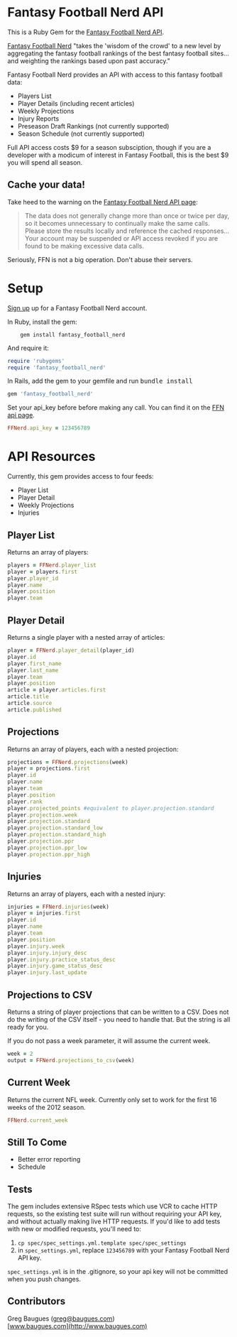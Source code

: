 Fantasy Football Nerd API
==========================

This is a Ruby Gem for the [Fantasy Football Nerd API](http://www.fantasyfootballnerd.com/api).

[Fantasy Football Nerd](http://www.fantasyfootballnerd.com) "takes the 'wisdom of the crowd' to a new level by aggregating the fantasy football rankings of the best fantasy football sites... and weighting the rankings based upon past accuracy."

Fantasy Football Nerd provides an API with access to this fantasy football data:

* Players List
* Player Details (including recent articles)
* Weekly Projections
* Injury Reports
* Preseason Draft Rankings (not currently supported)
* Season Schedule (not currently supported)


Full API access costs $9 for a season subsciption, though if you are a developer with a modicum of interest in Fantasy Football, this is the best $9 you will spend all season.


Cache your data!
----------------
Take heed to the warning on the [Fantasy Football Nerd API page](http://www.fantasyfootballnerd.com):

>The data does not generally change more than once or twice per day, so it becomes unnecessary to continually make the same calls. Please store the results locally and reference the cached responses... Your account may be suspended or API access revoked if you are found to be making excessive data calls.

Seriously, FFN is not a big operation. Don't abuse their servers.

Setup
=================
[Sign up](http://www.fantasyfootballnerd.com/create-account) up for a Fantasy Football Nerd account.

In Ruby, install the gem:

        gem install fantasy_football_nerd

And require it:

````ruby
require 'rubygems'
require 'fantasy_football_nerd'
````

In Rails, add the gem to your gemfile and run <tt>bundle install</tt>

````ruby
gem 'fantasy_football_nerd'
````

Set your api_key before before making any call. You can find it on the [FFN api page](http://www.fantasyfootballnerd.com/api).

````ruby
FFNerd.api_key = 123456789
````

API Resources
===================

Currently, this gem provides access to four feeds:

* Player List
* Player Detail
* Weekly Projections
* Injuries

Player List
--------------------------

Returns an array of players:

````ruby
players = FFNerd.player_list
player = players.first
player.player_id
player.name
player.position
player.team
````

Player Detail
------------------------------

Returns a single player with a nested array of articles:
````ruby
player = FFNerd.player_detail(player_id)
player.id
player.first_name
player.last_name
player.team
player.position
article = player.articles.first
article.title
article.source
article.published
````

Projections
---------------

Returns an array of players, each with a nested projection:

````ruby
projections = FFNerd.projections(week)
player = projections.first
player.id
player.name
player.team
player.position
player.rank
player.projected_points #equivalent to player.projection.standard
player.projection.week
player.projection.standard
player.projection.standard_low
player.projection.standard_high
player.projection.ppr
player.projection.ppr_low
player.projection.ppr_high
````

Injuries
---------------------

Returns an array of players, each with a nested injury:

````ruby
injuries = FFNerd.injuries(week)
player = injuries.first
player.id
player.name
player.team
player.position
player.injury.week
player.injury.injury_desc
player.injury.practice_status_desc
player.injury.game_status_desc
player.injury.last_update
````

Projections to CSV
---------------------
Returns a string of player projections that can be written to a CSV. Does not do the writing of the CSV itself - you need to handle that. But the string is all ready for you.

If you do not pass a week parameter, it will assume the current week.

````ruby
week = 2
output = FFNerd.projections_to_csv(week)
````

Current Week
---------------------
Returns the current NFL week. Currently only set to work for the first 16 weeks of the 2012 season.

````ruby
FFNerd.current_week
````

Still To Come
------------------

* Better error reporting
* Schedule

Tests
------------------
The gem includes extensive RSpec tests which use VCR to cache HTTP requests, so the existing test suite will run without requiring your API key, and without actually making live HTTP requests. If you'd like to add tests with new or modified requests, you'll need to:

1. ```cp spec/spec_settings.yml.template spec/spec_settings```
2. in ```spec_settings.yml```, replace ```123456789``` with your Fantasy Football Nerd API key.

```spec_settings.yml``` is in the .gitignore, so your api key will not be committed when you push changes.

Contributors
-----------------
Greg Baugues ([greg@baugues.com](mailto:greg@baugues.com)) <br/>
[www.baugues.com](http://www.baugues.com)


